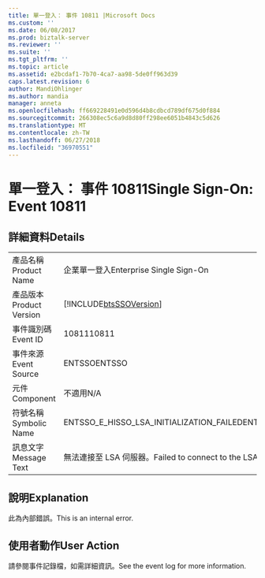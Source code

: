 ```yaml
---
title: 單一登入： 事件 10811 |Microsoft Docs
ms.custom: ''
ms.date: 06/08/2017
ms.prod: biztalk-server
ms.reviewer: ''
ms.suite: ''
ms.tgt_pltfrm: ''
ms.topic: article
ms.assetid: e2bcdaf1-7b70-4ca7-aa98-5de0ff963d39
caps.latest.revision: 6
author: MandiOhlinger
ms.author: mandia
manager: anneta
ms.openlocfilehash: ff669228491e0d596d4b8cdbcd789df675d0f884
ms.sourcegitcommit: 266308ec5c6a9d8d80ff298ee6051b4843c5d626
ms.translationtype: MT
ms.contentlocale: zh-TW
ms.lasthandoff: 06/27/2018
ms.locfileid: "36970551"
---
```

# <a name="single-sign-on-event-10811"></a><span data-ttu-id="22428-102">單一登入： 事件 10811</span><span class="sxs-lookup"><span data-stu-id="22428-102">Single Sign-On: Event 10811</span></span>
## <a name="details"></a><span data-ttu-id="22428-103">詳細資料</span><span class="sxs-lookup"><span data-stu-id="22428-103">Details</span></span>  
  
|                 |                                                            |
|-----------------|------------------------------------------------------------|
|  <span data-ttu-id="22428-104">產品名稱</span><span class="sxs-lookup"><span data-stu-id="22428-104">Product Name</span></span>   |                 <span data-ttu-id="22428-105">企業單一登入</span><span class="sxs-lookup"><span data-stu-id="22428-105">Enterprise Single Sign-On</span></span>                  |
| <span data-ttu-id="22428-106">產品版本</span><span class="sxs-lookup"><span data-stu-id="22428-106">Product Version</span></span> | [!INCLUDE[btsSSOVersion](../includes/btsssoversion-md.md)] |
|    <span data-ttu-id="22428-107">事件識別碼</span><span class="sxs-lookup"><span data-stu-id="22428-107">Event ID</span></span>     |                           <span data-ttu-id="22428-108">10811</span><span class="sxs-lookup"><span data-stu-id="22428-108">10811</span></span>                            |
|  <span data-ttu-id="22428-109">事件來源</span><span class="sxs-lookup"><span data-stu-id="22428-109">Event Source</span></span>   |                           <span data-ttu-id="22428-110">ENTSSO</span><span class="sxs-lookup"><span data-stu-id="22428-110">ENTSSO</span></span>                           |
|    <span data-ttu-id="22428-111">元件</span><span class="sxs-lookup"><span data-stu-id="22428-111">Component</span></span>    |                            <span data-ttu-id="22428-112">不適用</span><span class="sxs-lookup"><span data-stu-id="22428-112">N/A</span></span>                             |
|  <span data-ttu-id="22428-113">符號名稱</span><span class="sxs-lookup"><span data-stu-id="22428-113">Symbolic Name</span></span>  |          <span data-ttu-id="22428-114">ENTSSO_E_HISSO_LSA_INITIALIZATION_FAILED</span><span class="sxs-lookup"><span data-stu-id="22428-114">ENTSSO_E_HISSO_LSA_INITIALIZATION_FAILED</span></span>          |
|  <span data-ttu-id="22428-115">訊息文字</span><span class="sxs-lookup"><span data-stu-id="22428-115">Message Text</span></span>   |            <span data-ttu-id="22428-116">無法連接至 LSA 伺服器。</span><span class="sxs-lookup"><span data-stu-id="22428-116">Failed to connect to the LSA server.</span></span>            |
  
## <a name="explanation"></a><span data-ttu-id="22428-117">說明</span><span class="sxs-lookup"><span data-stu-id="22428-117">Explanation</span></span>  
 <span data-ttu-id="22428-118">此為內部錯誤。</span><span class="sxs-lookup"><span data-stu-id="22428-118">This is an internal error.</span></span>  
  
## <a name="user-action"></a><span data-ttu-id="22428-119">使用者動作</span><span class="sxs-lookup"><span data-stu-id="22428-119">User Action</span></span>  
 <span data-ttu-id="22428-120">請參閱事件記錄檔，如需詳細資訊。</span><span class="sxs-lookup"><span data-stu-id="22428-120">See the event log for more information.</span></span>